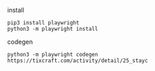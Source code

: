 install
```
pip3 install playwright
python3 -m playwright install
```

codegen
```
python3 -m playwright codegen https://tixcraft.com/activity/detail/25_stayc
```